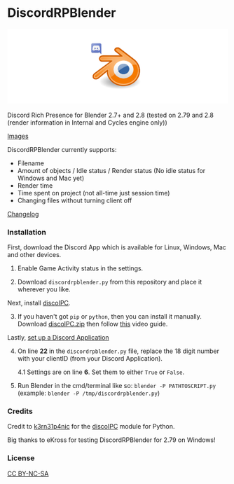 # DiscordRPBlender

![Logo](https://raw.githubusercontent.com/An0n3m0us/DiscordRPBlender/master/images/DiscordRPBlender.png)

Discord Rich Presence for Blender 2.7+ and 2.8 (tested on 2.79 and 2.8 (render information in Internal and Cycles engine only))

[Images](https://github.com/An0n3m0us/DiscordRPBlender/wiki/Images)

DiscordRPBlender currently supports:
- Filename
- Amount of objects / Idle status / Render status (No idle status for Windows and Mac yet)
- Render time
- Time spent on project (not all-time just session time)
- Changing files without turning client off

[Changelog](https://github.com/An0n3m0us/DiscordRPBlender/wiki/Changelog)

### Installation

First, download the Discord App which is available for Linux, Windows, Mac and other devices.

1. Enable Game Activity status in the settings.

2. Download `discordrpblender.py` from this repository and place it wherever you like.

Next, install [discoIPC](https://github.com/k3rn31p4nic/discoIPC).

3. If you haven't got `pip` or `python`, then you can install it manually. Download [discoIPC.zip](https://github.com/An0n3m0us/DiscordRPBlender/raw/master/other/discoIPC.zip) then follow [this](https://raw.githubusercontent.com/An0n3m0us/DiscordRPBlender/master/other/discoIPC-manual-installation.mp4) video guide.

Lastly, [set up a Discord Application](https://github.com/An0n3m0us/DiscordRPBlender/wiki/Creating-a-Discord-Application)

4. On line **22** in the `discordrpblender.py` file, replace the 18 digit number with your clientID (from your Discord Application).

	4.1 Settings are on line **6**. Set them to either `True` or `False`.

5. Run Blender in the cmd/terminal like so: `blender -P PATHTOSCRIPT.py` (example: `blender -P /tmp/discordrpblender.py`)

### Credits

Credit to [k3rn31p4nic](https://github.com/k3rn31p4nic/) for the [discoIPC](https://github.com/k3rn31p4nic/discoIPC) module for Python.

Big thanks to eKross for testing DiscordRPBlender for 2.79 on Windows!

### License
[CC BY-NC-SA](https://creativecommons.org/licenses/by-nc-sa/4.0/)

